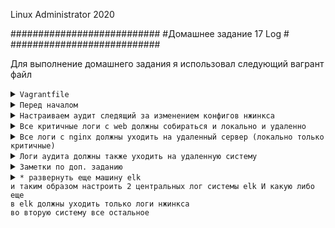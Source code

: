 Linux Administrator 2020

   ###########################
   #Домашнее задание 17 Log  #
   ###########################




Для выполнение домашнего задания я использовал следующий вагрант файл

<details>
<summary><code>Vagrantfile</code></summary>

```
# -*- mode: ruby -*-
# vi: set ft=ruby :
home = ENV['HOME']
ENV["LC_ALL"] = "en_US.UTF-8"

Vagrant.configure(2) do |config|
# config.vm.define "elk" do |subconfig|
# subconfig.vm.box = "centos/7"
# subconfig.vm.hostname="elk"
# subconfig.vm.network :"private_network",  ip: "192.168.50.12"
# subconfig.vm.provider "virtualbox" do |vb|
# vb.memory = "3024"
# vb.cpus = "1"
# end
# end
# config.vm.provision "ansible" do |ansible|
# ansible.compatibility_mode = "2.0"
# ansible.playbook = "playbook1.yml"
#end
 config.vm.define "web" do |subconfig|
 subconfig.vm.box = "centos/7"
 subconfig.vm.hostname="web"
 subconfig.vm.network :private_network, ip: "192.168.50.11"
 subconfig.vm.provider "virtualbox" do |vb|
 vb.memory = "1024"
 vb.cpus = "1"
 end
 end
 config.vm.provision "ansible" do |ansible|
 ansible.compatibility_mode = "2.0"
 ansible.playbook = "playbook.yml"
end




 config.vm.define "log" do |subconfig|
 subconfig.vm.box = "centos/7"
 subconfig.vm.hostname="log"
 subconfig.vm.network :"private_network",  ip: "192.168.50.13"
 subconfig.vm.provider "virtualbox" do |vb|
 vb.memory = "1024"
 vb.cpus = "1"
 end
 config.vm.provision "ansible" do |ansible|
 ansible.compatibility_mode = "2.0"
 ansible.playbook = "playbook2.yml"

end
end
end



```
</details>


<details>
<summary><code>Перед началом</code></summary>


Для решения первого задания , как центральный лог сервер (log), я буду использовать "rsyslog"

после того как вм были развернуты, я со стороны вм "web" и со стороны вм "log" включил "rsyslog"

Действия: зашел в /etc/rsyslog.conf и раскоментировал следующие строки

```
# Provides UDP syslog reception
#$ModLoad imudp
#$UDPServerRun 514

# Provides TCP syslog reception
#$ModLoad imtcp
#$InputTCPServerRun 514


Плюс добавляем правило

$template RemoteLogs,"/var/log/rsyslog/%HOSTNAME%/%PROGRAMNAME%.log"
*.* ?RemoteLogs
& ~


```

После чего запустил unit и добавил в автозагрузку <code>systemctl enable rsyslog --now </code>

```

[root@web etc]# systemctl status rsyslog
● rsyslog.service - System Logging Service
   Loaded: loaded (/usr/lib/systemd/system/rsyslog.service; enabled; vendor preset: enabled)
   Active: active (running) since Fri 2020-08-21 09:30:46 UTC; 4s ago
     Docs: man:rsyslogd(8)
           http://www.rsyslog.com/doc/
 Main PID: 8971 (rsyslogd)
   CGroup: /system.slice/rsyslog.service
           └─8971 /usr/sbin/rsyslogd -n

Aug 21 09:30:45 web systemd[1]: Starting System Logging Service...
Aug 21 09:30:46 web rsyslogd[8971]:  [origin software="rsyslogd" swVersion="8.24.0-52.el7" x-pid="8971" x-info="http://www.rsyslog.com"] start
Aug 21 09:30:46 web systemd[1]: Started System Logging Service.
[root@web etc]# 


```



Появился порт 514 порт rsyslog 

```

[root@web etc]# ss -ntlpa
State       Recv-Q Send-Q                                                                           Local Address:Port                                                                                          Peer Address:Port              
LISTEN      0      128                                                                                          *:111                                                                                                      *:*                   users:(("rpcbind",pid=376,fd=8))
LISTEN      0      128                                                                                          *:22                                                                                                       *:*                   users:(("sshd",pid=649,fd=3))
LISTEN      0      100                                                                                  127.0.0.1:25                                                                                                       *:*                   users:(("master",pid=909,fd=13))
LISTEN      0      25                                                                                           *:514                                                                                                      *:*                   users:(("rsyslogd",pid=8971,fd=5))
ESTAB       0      0                                                                                    10.0.2.15:22                                                                                                10.0.2.2:38018               users:(("sshd",pid=8814,fd=3),("sshd",pid=8811,fd=3))
LISTEN      0      128                                                                                       [::]:111                                                                                                   [::]:*                   users:(("rpcbind",pid=376,fd=11))
LISTEN      0      128                                                                                       [::]:22                                                                                                    [::]:*                   users:(("sshd",pid=649,fd=4))
LISTEN      0      100                                                                                      [::1]:25                                                                                                    [::]:*                   users:(("master",pid=909,fd=14))
LISTEN      0      25                                                                                        [::]:514                                                                                                   [::]:*                   users:(("rsyslogd",pid=8971,fd=6))
[root@web etc]# 




```




</details>








<details>
<summary><code>Настраиваем аудит следящий за изменением конфигов нжинкса</code></summary>

Делать будем  на вм  "web" где развернуть "nginx" 

1) Конфиги "nginx" находится по пути <code>/etc/nginx/</code>
2) Для  решения этого задания будем использовать  "auditd" все логи будут сыпаться сюда <code>/var/log/audit/audit.log</code>
3) Настроем правила аудита с помощью <code>auditctl</code>
4) Правило будем считывать из правил <code>/etc/audit.rulse</code>

Добавим правило <code>/etc/audit/audit.d/rules.d/audit.rules</code>


Выполнима команду:
```
auditctl -w /etc/nginx/ -k root

```

Разбираем : -w - наблюдаем за каталогом.
            -k - задает условное имя (ключ) для облегчения поиска записей о событии.


```
[root@web rules.d]# systemctl enable auditd --now
[root@web rules.d]# systemctl status auditd
● auditd.service - Security Auditing Service
   Loaded: loaded (/usr/lib/systemd/system/auditd.service; enabled; vendor preset: enabled)
   Active: active (running) since Sun 2020-08-23 14:56:30 UTC; 3h 19min ago
     Docs: man:auditd(8)
           https://github.com/linux-audit/audit-documentation
 Main PID: 292 (auditd)
   CGroup: /system.slice/auditd.service
           └─292 /sbin/auditd

Aug 23 14:56:30 web augenrules[296]: lost 0
Aug 23 14:56:30 web augenrules[296]: backlog 0
Aug 23 14:56:30 web augenrules[296]: enabled 1
Aug 23 14:56:30 web augenrules[296]: failure 1
Aug 23 14:56:30 web augenrules[296]: pid 292
Aug 23 14:56:30 web augenrules[296]: rate_limit 0
Aug 23 14:56:30 web augenrules[296]: backlog_limit 8192
Aug 23 14:56:30 web augenrules[296]: lost 0
Aug 23 14:56:30 web augenrules[296]: backlog 0
Aug 23 14:56:30 web systemd[1]: Started Security Auditing Service.
[root@web rules.d]# 

```



Теперь следим за конфигами nginx, ради теста создаем файл "777" в каталоге нашего  "nginx" , ну или правим сами конф. файлы не суть, в логах теперь все запишет

```


[root@web /]# cd /etc/nginx/
[root@web nginx]# ll
total 36
drwxr-xr-x. 2 root root   26 Aug 21 14:20 conf.d
-rw-r--r--. 1 root root 1007 Apr 21 15:07 fastcgi_params
-rw-r--r--. 1 root root 2837 Apr 21 15:07 koi-utf
-rw-r--r--. 1 root root 2223 Apr 21 15:07 koi-win
-rw-r--r--. 1 root root 5231 Apr 21 15:07 mime.types
lrwxrwxrwx. 1 root root   29 Aug 21 14:20 modules -> ../../usr/lib64/nginx/modules
-rw-r--r--. 1 root root  645 Aug 23 18:35 nginx.conf
-rw-r--r--. 1 root root  636 Apr 21 15:07 scgi_params
-rw-r--r--. 1 root root  664 Apr 21 15:07 uwsgi_params
-rw-r--r--. 1 root root 3610 Apr 21 15:07 win-utf
[root@web nginx]# > 777
[root@web nginx]# ll
total 36
-rw-r--r--  1 root root    0 Aug 23 18:40 777
drwxr-xr-x. 2 root root   26 Aug 21 14:20 conf.d
-rw-r--r--. 1 root root 1007 Apr 21 15:07 fastcgi_params
-rw-r--r--. 1 root root 2837 Apr 21 15:07 koi-utf
-rw-r--r--. 1 root root 2223 Apr 21 15:07 koi-win
-rw-r--r--. 1 root root 5231 Apr 21 15:07 mime.types
lrwxrwxrwx. 1 root root   29 Aug 21 14:20 modules -> ../../usr/lib64/nginx/modules
-rw-r--r--. 1 root root  645 Aug 23 18:35 nginx.conf
-rw-r--r--. 1 root root  636 Apr 21 15:07 scgi_params
-rw-r--r--. 1 root root  664 Apr 21 15:07 uwsgi_params
-rw-r--r--. 1 root root 3610 Apr 21 15:07 win-utf
[root@web nginx]# 





```





Проверяем лог <code>/var/log/audit.log</code>

```

type=PATH msg=audit(1598207899.061:862): item=0 name="/etc/nginx/modules" inode=34006525 dev=08:01 mode=0120777 ouid=0 ogid=0 rdev=00:00 objtype=NORMAL cap_fp=0000
000000000000 cap_fi=0000000000000000 cap_fe=0 cap_fver=0
type=PROCTITLE msg=audit(1598207899.061:862): proctitle=2F7573722F62696E2F6D63002D50002F746D702F6D632D726F6F742F6D632E7077642E32393133
type=SYSCALL msg=audit(1598207901.613:863): arch=c000003e syscall=2 success=yes exit=3 a0=15c12d0 a1=241 a2=1b6 a3=0 items=2 ppid=3325 pid=3327 auid=1000 uid=0 gid
=0 euid=0 suid=0 fsuid=0 egid=0 sgid=0 fsgid=0 tty=pts1 ses=3 comm="bash" exe="/usr/bin/bash" key="root"
type=CWD msg=audit(1598207901.613:863):  cwd="/etc/nginx"
type=PATH msg=audit(1598207901.613:863): item=0 name="/etc/nginx" inode=33996087 dev=08:01 mode=040755 ouid=0 ogid=0 rdev=00:00 objtype=PARENT cap_fp=0000000000000
000 cap_fi=0000000000000000 cap_fe=0 cap_fver=0
type=PATH msg=audit(1598207901.613:863): item=1 name="777" inode=34006757 dev=08:01 mode=0100644 ouid=0 ogid=0 rdev=00:00 objtype=CREATE cap_fp=0000000000000000 ca
p_fi=0000000000000000 cap_fe=0 cap_fver=0
type=PROCTITLE msg=audit(1598207901.613:863): proctitle=62617368002D726366696C65002E626173687263


```

Видим записи о создании файла


</details>




<details>
<summary><code>Все критичные логи с web должны собираться и локально и удаленно</code></summary>


Для решения этой задачи создадим правило в каталоге <code>/etc/rsyslog.d/</code>


1) Все критичные логи "web" собираются удаленно 

<code>/etc/rsyslog.d/all_crit_remote.conf</code>

```

*.crit @@192.168.50.13:514

```

Разбираем:

"*" - Все логи

crit - Критичные
 
@@ - модификатор "TCP"

192.168.50.13 - ip нашего удаленного сервера логов (log) куда будут литься логи

514 - порт



2) Теперь сделаем тоже самое, но что бы все критичные логи собиралось все локально

<code>/etc/rsyslog.d/all_crit_local.conf</code>


```
*.crit /var/log/all_crit_local.log


```
Разбираем:

"*" - Все логи

crit - Критичные
 
/var/log/all_crit_local.log  - путь к логам на локальной машине


Перезапускаем сервис <code>systemctl restart rsyslog</code>


Проверяем логи локально:

```
[root@web log]# ll
total 356
-rw-------  1 root   root      764 Aug 23 20:25 all_crit_local.log
drwxr-xr-x. 2 root   root      219 Apr 30 22:09 anaconda
drwxr-xr-x. 2 root   root        6 Sep  5  2019 atop
drwx------. 2 root   root       23 Aug 21 14:05 audit
-rw-------. 1 root   utmp        0 Apr 30 22:06 btmp
drwxr-xr-x. 2 chrony chrony      6 Aug  8  2019 chrony
-rw-------  1 root   root     1440 Aug 23 20:01 cron
-rw-------. 1 root   root     4017 Aug 23 15:21 cron-20200823
-rw-r--r--  1 root   root    26496 Aug 23 14:56 dmesg
-rw-r--r--. 1 root   root    26568 Aug 21 14:05 dmesg.old
-rw-r--r--. 1 root   root      193 Apr 30 22:06 grubby_prune_debug
-rw-r--r--. 1 root   root   292292 Aug 23 15:00 lastlog
-rw-------  1 root   root        0 Aug 23 15:21 maillog
-rw-------. 1 root   root      380 Aug 23 14:56 maillog-20200823
-rw-------  1 root   root     2555 Aug 23 20:25 messages
-rw-------. 1 root   root   184646 Aug 23 15:12 messages-20200823
drwxr-xr-x. 2 root   root       60 Aug 23 18:31 nginx
drwxr-xr-x. 2 root   root        6 Aug  8  2019 qemu-ga
drwxr-xr-x. 2 root   root        6 Apr 30 22:09 rhsm
drwx------. 3 root   root       17 Apr 30 22:06 samba
-rw-------  1 root   root     2850 Aug 23 20:25 secure
-rw-------. 1 root   root    26486 Aug 23 15:00 secure-20200823
-rw-------  1 root   root        0 Aug 23 15:21 spooler
-rw-------. 1 root   root        0 Apr 30 22:07 spooler-20200823
-rw-------. 1 root   root    64000 Aug 21 14:20 tallylog
drwxr-xr-x. 2 root   root       23 Aug 21 14:06 tuned
-rw-r--r--. 1 root   root      470 Aug 21 14:10 vboxadd-install.log
-rw-r--r--  1 root   root       61 Aug 23 14:56 vboxadd-setup.log
-rw-r--r--. 1 root   root       61 Aug 21 14:13 vboxadd-setup.log.1
-rw-r--r--. 1 root   root      224 Aug 21 14:13 vboxadd-setup.log.2
-rw-rw-r--. 1 root   utmp    10752 Aug 23 15:00 wtmp
-rw-------. 1 root   root     3377 Aug 21 14:20 yum.log
[root@web log]# 
```



</details>


<details>
<summary><code>Все логи с nginx должны уходить на удаленный сервер (локально только критичные)</code></summary>

Как мне сказаль гугл, оазывается некоторые линуксовые приложения умеют отправлять лог напрямую в "syslog" тоже касается и "nginx"

адрес на статью <code>https://nginx.org/ru/docs/syslog.html</code>

<code>mcedit /etc/nginx/nginx.conf </code>

```
access_log syslog:server=192.168.50.13:514,tag=nginx_access;
error_log syslog:server=192.168.50.13:514,tag=nginx_error;
error_log  /var/log/nginx/error.log crit;

```

```
access_log syslog:server=192.168.50.13:514,tag=nginx_access;  - отправка логов на уд. машину
error_log syslog:server=192.168.50.13:514,tag=nginx_error; - отправка логов на уд. машину

error_log  /var/log/nginx/error.log crit; - критичные локально
```




<code>nginx -t </code>



</details>





<details>
<summary><code>Логи аудита должны также уходить на удаленную систему</code></summary>

Теперь снова создадим правило для аудита <code>/etc/rsyslog.d/audit_remote.conf</code>


```

$ModLoad imfile
$InputFileName /var/log/audit/audit.log
$InputFileTag tag_audit_log:
$InputFileStateFile audit_log
$InputFileSeverity info
$InputFileFacility local6
$InputRunFileMonitor

*.*   @@192.168.50.13:514

```
Все логи аудита должны уходить на удаленный сервер <code>192.168.50.13</code>



</details>





<details>
<summary><code>Заметки по доп. заданию</code></summary>


```
1) Что бы elk стал доступен по веб интерфейсу, я в варанте именил сеть с "private" на "public" и прописал с статикой ip из своей физ. сети, что они стали общедоступными

2) Вагрант "elk"  поднимает вм "elk" средствами докера, он будет подниматься очень долго, но в итоге все будет нором, конифг и docker-compose приложил на гитхабе

3) Все данные логов  "filebeat" отправляет сразу в elastic, в обход "logstash" 

4) [root@elk]# docker-compose ps
    Name                   Command               State                       Ports                     
    -------------------------------------------------------------------------------------------------------
    elasticsearch   /tini -- /usr/local/bin/do ...   Up      0.0.0.0:9200->9200/tcp, 0.0.0.0:9300->9300/tcp
    heartbeat       /usr/local/bin/docker-entr ...   Up                                                    
    kibana          /usr/local/bin/dumb-init - ...   Up      0.0.0.0:5601->5601/tcp                        
    logstash        /usr/local/bin/docker-entr ...   Up      0.0.0.0:5044->5044/tcp, 0.0.0.0:9600->9600/tcp
    nginx           /docker-entrypoint.sh ngin ...   Up      0.0.0.0:443->443/tcp, 0.0.0.0:80->80/tcp      
    [root@elk]# 
    


```

</details>







<details>
<summary><code>* развернуть еще машину elk
и таким образом настроить 2 центральных лог системы elk И какую либо еще
в elk должны уходить только логи нжинкса
во вторую систему все остальное</code></summary>


```
# -*- mode: ruby -*-
# vi: set ft=ruby :
home = ENV['HOME']
ENV["LC_ALL"] = "en_US.UTF-8"

Vagrant.configure(2) do |config|
 config.vm.define "elk" do |subconfig|
 subconfig.vm.box = "centos/7"
 subconfig.vm.hostname="elk"
 subconfig.vm.network :"pulic_network",  ip: "192.168.50.12"
 subconfig.vm.provider "virtualbox" do |vb|
 vb.memory = "3024"
 vb.cpus = "1"
 end
 end
 config.vm.provision "ansible" do |ansible|
 ansible.compatibility_mode = "2.0"
 ansible.playbook = "playbook1.yml"
 end
 config.vm.define "web" do |subconfig|
 subconfig.vm.box = "centos/7"
 subconfig.vm.hostname="web"
 subconfig.vm.network :public_network, ip: "192.168.50.11"
 subconfig.vm.provider "virtualbox" do |vb|
 vb.memory = "1024"
 vb.cpus = "1"
 end
 end
 config.vm.provision "ansible" do |ansible|
 ansible.compatibility_mode = "2.0"
 ansible.playbook = "playbook.yml"
end




 config.vm.define "log" do |subconfig|
 subconfig.vm.box = "centos/7"
 subconfig.vm.hostname="log"
 subconfig.vm.network :"public_network",  ip: "192.168.50.13"
 subconfig.vm.provider "virtualbox" do |vb|
 vb.memory = "1024"
 vb.cpus = "1"
 end
 config.vm.provision "ansible" do |ansible|
 ansible.compatibility_mode = "2.0"
 ansible.playbook = "playbook2.yml"

end
end
end



```

После чего будут созданы 3 вм "web" "log" "elk"

"log" и "elk" -  это две центральные лог системы

"web" - тут "nginx"


<code>в elk должны уходить только логи нжинкса</code>



Решение:

С помощью плейбука устанавливаем "filebeat", настройки плейбука прикрепил в гитхаб, они закоменчены. Что бы не пересекались с основным заданием.

Настраиваем filebeat:

```
[root@web ~]# cd /etc/filebeat/
[root@web filebeat]# ll
total 2876
-rw-r--r-- 1 root root 2802335 Aug 11 20:11 fields.yml
-rw-r--r-- 1 root root  115869 Aug 11 20:11 filebeat.reference.yml
-rw------- 1 root root    8912 Aug 11 20:11 filebeat.yml
drwxr-xr-x 2 root root    4096 Aug 24 08:44 modules.d
[root@web filebeat]# 

```


С помощью регулярки посмотрим что висит в стандартном конфиге "filebeat"

```

[root@web filebeat]# egrep -v "^$|^[[:space:]]*#" filebeat.yml 
filebeat.inputs:
- type: log
  enabled: false
  paths:
    - /var/log/*.log
filebeat.config.modules:
  path: ${path.config}/modules.d/*.yml
  reload.enabled: false
setup.template.settings:
  index.number_of_shards: 1
setup.kibana:
output.elasticsearch:
  hosts: ["localhost:9200"]
processors:
  - add_host_metadata:
      when.not.contains.tags: forwarded
  - add_cloud_metadata: ~
  - add_docker_metadata: ~
  - add_kubernetes_metadata: ~

```
Оставим как есть, подправим только модуль, как раз есть модуль для "nginx" идет в стандратной компектации

Активируем его


```
[root@web modules.d]# pwd
/etc/filebeat/modules.d
[root@web modules.d]# mv nginx.yml.disabled nginx.yml
[root@web modules.d]# 

```
И впишем пути в логам

```
- module: nginx
  access:
    enabled: true
    var.paths: ["/path/to/log/nginx/access.log*"]
  error:
    enabled: true
    var.paths: ["/path/to/log/nginx/error.log*"]


```


Запускаем нашего демона <code> systemctl enable filebeat --now</code>

```

[root@web modules.d]# systemctl status filebeat
● filebeat.service - Filebeat sends log files to Logstash or directly to Elasticsearch.
   Loaded: loaded (/usr/lib/systemd/system/filebeat.service; enabled; vendor preset: disabled)
   Active: active (running) since Mon 2020-08-24 11:43:21 UTC; 5s ago
     Docs: https://www.elastic.co/products/beats/filebeat
 Main PID: 6373 (filebeat)
   CGroup: /system.slice/filebeat.service
           └─6373 /usr/share/filebeat/bin/filebeat --environment systemd -c /etc/filebeat/filebeat.yml --path.home /usr/share/filebeat --path.config /etc/filebeat --path.data /var/lib/filebeat --path.logs /var/log/filebeat

Aug 24 11:43:21 web filebeat[6373]: 2020-08-24T11:43:21.325Z        INFO        cfgfile/reload.go:164        Config reloader started
Aug 24 11:43:21 web filebeat[6373]: 2020-08-24T11:43:21.333Z        INFO        log/input.go:157        Configured paths: [/var/log/nginx/access.log*]
Aug 24 11:43:21 web filebeat[6373]: 2020-08-24T11:43:21.334Z        INFO        log/input.go:157        Configured paths: [/var/log/nginx/error.log*]
Aug 24 11:43:21 web filebeat[6373]: 2020-08-24T11:43:21.334Z        INFO        eslegclient/connection.go:99        elasticsearch url: http://localhost:9200

```






</details>




